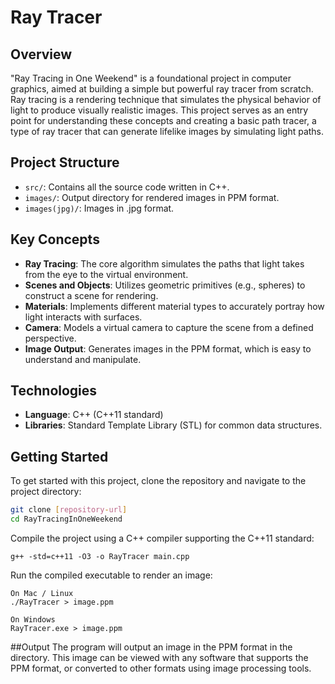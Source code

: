# Ray Tracer

## Overview

"Ray Tracing in One Weekend" is a foundational project in computer graphics, aimed at building a simple but powerful ray tracer from scratch. Ray tracing is a rendering technique that simulates the physical behavior of light to produce visually realistic images. This project serves as an entry point for understanding these concepts and creating a basic path tracer, a type of ray tracer that can generate lifelike images by simulating light paths.

## Project Structure

- `src/`: Contains all the source code written in C++.
- `images/`: Output directory for rendered images in PPM format.
- `images(jpg)/`: Images in .jpg format.

## Key Concepts

- **Ray Tracing**: The core algorithm simulates the paths that light takes from the eye to the virtual environment.
- **Scenes and Objects**: Utilizes geometric primitives (e.g., spheres) to construct a scene for rendering.
- **Materials**: Implements different material types to accurately portray how light interacts with surfaces.
- **Camera**: Models a virtual camera to capture the scene from a defined perspective.
- **Image Output**: Generates images in the PPM format, which is easy to understand and manipulate.

## Technologies

- **Language**: C++ (C++11 standard)
- **Libraries**: Standard Template Library (STL) for common data structures.

## Getting Started

To get started with this project, clone the repository and navigate to the project directory:

```bash
git clone [repository-url]
cd RayTracingInOneWeekend
```
Compile the project using a C++ compiler supporting the C++11 standard:
```
g++ -std=c++11 -O3 -o RayTracer main.cpp
```
Run the compiled executable to render an image:
```
On Mac / Linux
./RayTracer > image.ppm

On Windows
RayTracer.exe > image.ppm
```

##Output
The program will output an image in the PPM format in the directory. This image can be viewed with any software that supports the PPM format, or converted to other formats using image processing tools.
